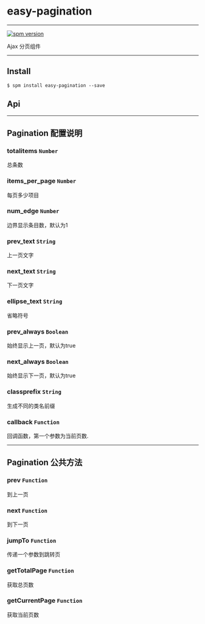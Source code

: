 # easy-pagination

---

[![spm version](http://spmjs.io/package/easy-pagination)](http://spmjs.io/package/easy-pagination)

Ajax 分页组件

---

## Install

```
$ spm install easy-pagination --save
```

## Api


-----------------------------------------------------

## Pagination 配置说明

### totalitems `Number`

总条数

### items_per_page `Number`

每页多少项目

### num_edge `Number`

边界显示条目数，默认为1

### prev_text `String`

上一页文字

### next_text `String`

下一页文字

### ellipse_text `String`

省略符号

### prev_always `Boolean`

始终显示上一页，默认为true

### next_always `Boolean`

始终显示下一页，默认为true

### classprefix `String`

生成不同的类名前缀

### callback `Function`

回调函数，第一个参数为当前页数.

-----------------------------------------------------

## Pagination 公共方法

### prev `Function`

到上一页

### next `Function`

到下一页

### jumpTo `Function`

传递一个参数到跳转页

### getTotalPage `Function`

获取总页数

### getCurrentPage `Function`

获取当前页数